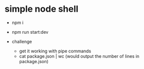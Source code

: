 # simple node shell

- npm i
- npm run start:dev

- challenge 
  - get it working with pipe commands
  - cat package.json | wc (would output the number of lines in package.json)
